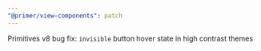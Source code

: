 ```yaml
---
"@primer/view-components": patch
---
```


Primitives v8 bug fix: `invisible` button hover state in high contrast themes
